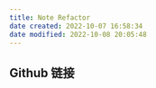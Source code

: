 ```yaml
---
title: Note Refactor
date created: 2022-10-07 16:58:34
date modified: 2022-10-08 20:05:48
---
```


## Github 链接
